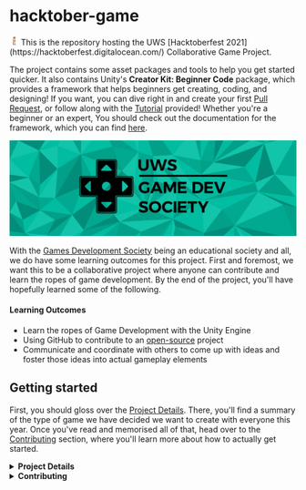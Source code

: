 # hacktober-game

<p float="left">
  <img src="./docs/images/hacktoberfest21-h.svg" width="16" height="16" />
  This is the repository hosting the UWS [Hacktoberfest 2021](https://hacktoberfest.digitalocean.com/) Collaborative Game Project.
</p>

The project contains some asset packages and tools to help you get started quicker. It also contains Unity's **Creator Kit: Beginner Code** package, which provides a framework that helps beginners get creating, coding, and designing! If you want, you can dive right in and create your first [Pull Request](./compare), or follow along with the [Tutorial](https://learn.unity.com/tutorial/get-started-with-creator-kit-beginner-code) provided! Whether you're a beginner or an expert, You should check out the documentation for the framework, which you can find [here](https://uws-gamedev-society.github.io/hacktober-game/).

![The UWS Games Development Society Banner](./docs/images/gamedevsoc.jpg "The UWS Games Development Society Banner")

With the [Games Development Society](https://www.uwsunion.org.uk/society/uwsgamsedevsociety/) being an educational society and all, we do have some learning outcomes for this project. First and foremost, we want this to be a collaborative project where anyone can contribute and learn the ropes of game development. By the end of the project, you'll have hopefully learned some of the following.

#### Learning Outcomes

+ Learn the ropes of Game Development with the Unity Engine
+ Using GitHub to contribute to an [open-source](https://en.wikipedia.org/wiki/Open_source) project
+ Communicate and coordinate with others to come up with ideas and foster those ideas into actual gameplay elements

## Getting started

<span id="project-details"></span>First, you should gloss over the [Project Details](#project-details). There, you'll find a summary of the type of game we have decided we want to create with everyone this year. Once you've read and memorised all of that, head over to the [Contributing](#contributing) section, where you'll learn more about how to actually get started.

<details>
  <summary><b>Project Details</b></summary>

## Genre
The genre defines the overarching "type" of game that we want to create. This year's genre is:

### • Puzzle

## Setting
The setting tells the player the overall style of the game in terms of time period, architecture, and environment. This year's setting is:

### • Utopia

## Theme
The theme is the main characteristic or definition of the game. Not everything in the game needs to be considered with the theme in mind. However, the more things are, the more consistent the game will be! This year's theme is:

### • Pursuit

## Creative Rule
This rule is a creative limitation to make the game a bit more interesting. Not everything in the game needs to be made to follow this rule, but the main gameplay elements should be considered with this rule in mind. This year's creative rule is:

### • Don't Stop Moving
  
</details>

<details>
  <summary><b>Contributing</b></summary>
  
  ## How do I get started?
  
</details
